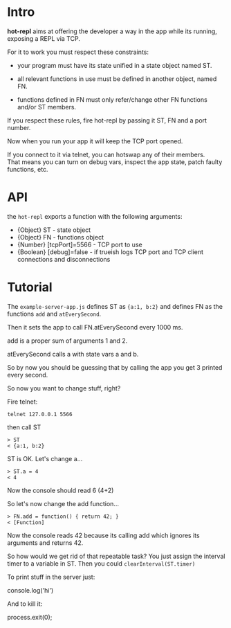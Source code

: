 # Intro

**hot-repl** aims at offering the developer a way in the app while its running, exposing a REPL via TCP.

For it to work you must respect these constraints:

* your program must have its state unified in a state object named ST.

* all relevant functions in use must be defined in another object, named FN.

* functions defined in FN must only refer/change other FN functions and/or ST members.

If you respect these rules, fire hot-repl by passing it ST, FN and a port number.

Now when you run your app it will keep the TCP port opened.

If you connect to it via telnet, you can hotswap any of their members.  
That means you can turn on debug vars, inspect the app state, patch faulty functions, etc.



# API

the `hot-repl` exports a function with the following arguments:

* {Object}  ST - state object
* {Object}  FN - functions object
* {Number}  [tcpPort]=5566 - TCP port to use
* {Boolean} [debug]=false - if trueish logs TCP port and TCP client connections and disconnections



# Tutorial

The `example-server-app.js` defines ST as `{a:1, b:2}` and defines FN as the functions `add` and `atEverySecond`.

Then it sets the app to call FN.atEverySecond every 1000 ms.

add is a proper sum of arguments 1 and 2.

atEverySecond calls a with state vars a and b.

So by now you should be guessing that by calling the app you get 3 printed every second.

So now you want to change stuff, right?

Fire telnet:

    telnet 127.0.0.1 5566

then call ST

    > ST
    < {a:1, b:2}

ST is OK. Let's change a...

    > ST.a = 4
    < 4

Now the console should read 6 (4+2)

So let's now change the add function...

    > FN.add = function() { return 42; }
    < [Function]

Now the console reads 42 because its calling add which ignores its arguments and returns 42.

So how would we get rid of that repeatable task? You just assign the interval timer to a variable in ST. Then you could `clearInterval(ST.timer)`

To print stuff in the server just:

console.log('hi')

And to kill it:

process.exit(0);
